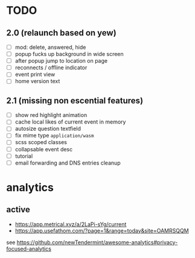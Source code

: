 # TODO

## 2.0 (relaunch based on yew)

- [ ] mod: delete, answered, hide
- [ ] popup fucks up background in wide screen
- [ ] after popup jump to location on page
- [ ] reconnects / offline indicator
- [ ] event print view
- [ ] home version text

## 2.1 (missing non escential features)

- [ ] show red highlight animation
- [ ] cache local likes of current event in memory
- [ ] autosize question textfield
- [ ] fix mime type `application/wasm`
- [ ] scss scoped classes
- [ ] collapsable event desc
- [ ] tutorial
- [ ] email forwarding and DNS entries cleanup

# analytics

## active
* https://app.metrical.xyz/a/2LaPi-sYg/current
* https://app.usefathom.com/?page=1&range=today&site=OAMRSQQM

see https://github.com/newTendermint/awesome-analytics#privacy-focused-analytics